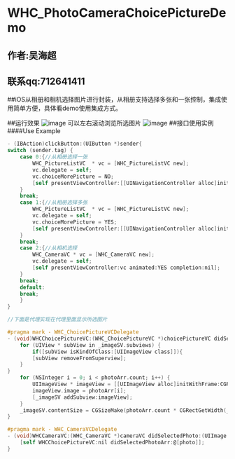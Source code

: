 # WHC_PhotoCameraChoicePictureDemo
##  作者:吴海超
##  联系qq:712641411

##iOS从相册和相机选择图片进行封装，从相册支持选择多张和一张控制，集成使用简单方便，具体看demo使用集成方式。

##运行效果
![image](https://github.com/netyouli/WHC_PhotoCameraChoicePictureDemo/tree/master/WHC_PhotoCameraChoicePictureDemo/gif/b.png)
可以左右滚动浏览所选图片
![image](https://github.com/netyouli/WHC_PhotoCameraChoicePictureDemo/tree/master/WHC_PhotoCameraChoicePictureDemo/gif/a.jpg)
##接口使用实例
####Use Example
```objective-c
- (IBAction)clickButton:(UIButton *)sender{
switch (sender.tag) {
    case 0:{//从相册选择一张
        WHC_PictureListVC  * vc = [WHC_PictureListVC new];
        vc.delegate = self;
        vc.choiceMorePicture = NO;
        [self presentViewController:[[UINavigationController alloc]initWithRootViewController:vc] animated:YES completion:nil];
    }
    break;
    case 1:{//从相册选择多张
        WHC_PictureListVC  * vc = [WHC_PictureListVC new];
        vc.delegate = self;
        vc.choiceMorePicture = YES;
        [self presentViewController:[[UINavigationController alloc]initWithRootViewController:vc] animated:YES completion:nil];
    }
    break;
    case 2:{//从相机选择
        WHC_CameraVC * vc = [WHC_CameraVC new];
        vc.delegate = self;
        [self presentViewController:vc animated:YES completion:nil];
    }
    break;
    default:
    break;
    }
}

//下面是代理实现在代理里面显示所选图片

#pragma mark - WHC_ChoicePictureVCDelegate
- (void)WHCChoicePictureVC:(WHC_ChoicePictureVC *)choicePictureVC didSelectedPhotoArr:(NSArray *)photoArr{
    for (UIView * subView in _imageSV.subviews) {
        if([subView isKindOfClass:[UIImageView class]]){
        [subView removeFromSuperview];
    }
}
    for (NSInteger i = 0; i < photoArr.count; i++) {
        UIImageView * imageView = [[UIImageView alloc]initWithFrame:CGRectMake(i * CGRectGetWidth(_imageSV.frame), 0, CGRectGetWidth(_imageSV.frame), CGRectGetHeight(_imageSV.frame))];
        imageView.image = photoArr[i];
        [_imageSV addSubview:imageView];
    }
    _imageSV.contentSize = CGSizeMake(photoArr.count * CGRectGetWidth(_imageSV.frame), 0);
}

#pragma mark - WHC_CameraVCDelegate
- (void)WHCCameraVC:(WHC_CameraVC *)cameraVC didSelectedPhoto:(UIImage *)photo{
    [self WHCChoicePictureVC:nil didSelectedPhotoArr:@[photo]];
}


```
